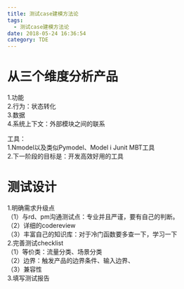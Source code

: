 ```yaml
---
title: 测试case建模方法论
tags:
  - 测试case建模方法论
date: 2018-05-24 16:36:54
category: TDE
---
```

# 从三个维度分析产品
1.功能  
2.行为：状态转化   
3.数据  
4.系统上下文：外部模块之间的联系

工具：  
1.Nmodel以及类似Pymodel、Model i Junit
MBT工具  
2.下一阶段的目标是：开发高效好用的工具

# 测试设计
1.明确需求升级点  
（1）与rd、pm沟通测试点：专业并且严谨，要有自己的判断。  
（2）详细的codereview   
（3）丰富自己的知识库：对于冷门函数要多查一下，学习一下  
2.完善测试checklist  
（1）等价类：流量分类、场景分类  
（2）边界：触发产品的边界条件、输入边界、  
（3）兼容性  
3.填写测试报告 